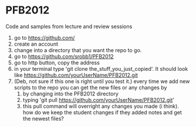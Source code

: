 PFB2012
=======

Code and samples from lecture and review sessions

1. go to https://github.com/
2. create an account
3. change into a directory that you want the repo to go.
4. go to https://github.com/srobb1/PFB2012
5. go to http button, copy the address
6. in your terminal type 'git clone the_stuff_you_just_copied'. It should look like https://github.com/yourUserName/PFB2012.git 
7. (Deb, not sure if this one is right until you test it.) every time we add new scripts to the repo you can get the new files or any changes by
	1. by changing into the PFB2012 directory
	2. typing 'git pull https://github.com/yourUserName/PFB2012.git'
	3. this pull command will overright any changes you made (i think). how do we keep the student changes if they added notes and get the newest files?
